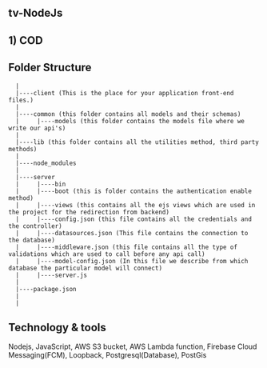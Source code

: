## tv-NodeJs

## 1) COD

## Folder Structure
	  |
	  |----client (This is the place for your application front-end files.)
	  |
	  |----common (this folder contains all models and their schemas)
	  |		|----models (this folder contains the models file where we write our api's)
	  |	
	  |----lib (this folder contains all the utilities method, third party methods)
	  |
	  |----node_modules
	  |
	  |----server
	  |     |----bin
	  |     |----boot (this is folder contains the authentication enable method)
	  |     |----views (this contains all the ejs views which are used in the project for the redirection from backend)
	  |     |----config.json (this file contains all the credentials and the controller)
	  |     |----datasources.json (This file contains the connection to the database)
	  |     |----middleware.json (this file contains all the type of validations which are used to call before any api call)
	  |     |----model-config.json (In this file we describe from which database the particular model will connect)
	  |     |----server.js 
	  |
	  |----package.json
	  |
	  |
  
## Technology & tools
 Nodejs, JavaScript, AWS S3 bucket, AWS Lambda function, Firebase Cloud Messaging(FCM), Loopback, Postgresql(Database), PostGis